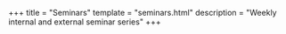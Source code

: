 +++
title = "Seminars"
template = "seminars.html"
description = "Weekly internal and external seminar series"
+++
